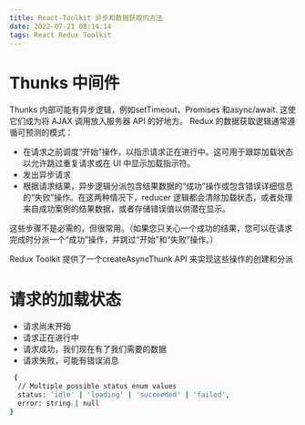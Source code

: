 ```yaml
---
title: React-Toolkit 异步和数据获取的方法
date: 2022-07-21 08:14:14
tags: React Redux Toolkit
---
```

# Thunks 中间件 
Thunks 内部可能有异步逻辑，例如setTimeout、Promises 和async/await. 这使它们成为将 AJAX 调用放入服务器 API 的好地方。
Redux 的数据获取逻辑通常遵循可预测的模式：
* 在请求之前调度“开始”操作，以指示请求正在进行中。这可用于跟踪加载状态以允许跳过重复请求或在 UI 中显示加载指示符。
* 发出异步请求
* 根据请求结果，异步逻辑分派包含结果数据的“成功”操作或包含错误详细信息的“失败”操作。在这两种情况下，reducer 逻辑都会清除加载状态，或者处理来自成功案例的结果数据，或者存储错误值以供潜在显示。

这些步骤不是必需的，但很常用。（如果您只关心一个成功的结果，您可以在请求完成时分派一个“成功”操作，并跳过“开始”和“失败”操作。）

Redux Toolkit 提供了一个createAsyncThunk API 来实现这些操作的创建和分派

# 请求的加载状态
* 请求尚未开始
* 请求正在进行中
* 请求成功，我们现在有了我们需要的数据
* 请求失败，可能有错误消息
``` bash
 {
  // Multiple possible status enum values
  status: 'idle' | 'loading' | 'succeeded' | 'failed',
  error: string | null
}
``` 




